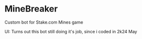 # MineBreaker
Custom bot for Stake.com Mines game

UI: Turns out this bot still doing it's job, since i coded in 2k24 May
